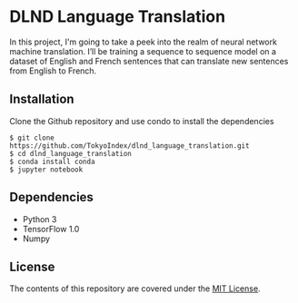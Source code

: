 # DLND Language Translation

In this project, I'm going to take a peek into the realm of neural network machine translation. I’ll be training a sequence to sequence model on a dataset of English and French sentences that can translate new sentences from English to French.

## Installation
Clone the Github repository and use condo to install the dependencies 

```
$ git clone https://github.com/TokyoIndex/dlnd_language_translation.git
$ cd dlnd_language_translation
$ conda install conda
$ jupyter notebook
```

## Dependencies
* Python 3
* TensorFlow 1.0
* Numpy

## License
The contents of this repository are covered under the [MIT License](https://github.com/TokyoIndex/dlnd_language_translation/blob/master/LICENSE).
